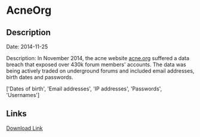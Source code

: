 # AcneOrg

## Description

Date: 2014-11-25

Description:
In November 2014, the acne website <a href="http://www.acne.org/" target="_blank" rel="noopener">acne.org</a> suffered a data breach that exposed over 430k forum members' accounts. The data was being actively traded on underground forums and included email addresses, birth dates and passwords.


['Dates of birth', 'Email addresses', 'IP addresses', 'Passwords', 'Usernames']

## Links

[Download Link](https://link-to.net/1229997/798.0319735952678/dynamic/?r=aHR0cHM6Ly93d3cubWVkaWFmaXJlLmNvbS92aWV3L3JKYW5uUFd0a1ZBVTY3WC9hY25lLm9yZy9maWxl)